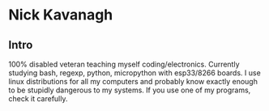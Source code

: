 # Nick Kavanagh

## Intro

100% disabled veteran teaching myself coding/electronics.
Currently studying bash, regexp, python, micropython with esp33/8266 boards.
I use linux distributions for all my computers and probably know exactly enough to be stupidly dangerous to my systems. 
If you use one of my programs, check it carefully.
